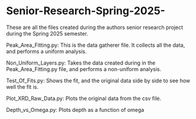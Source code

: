 # Senior-Research-Spring-2025-

These are all the files created during the authors senior research project during the Spring 2025 semester.

Peak_Area_Fitting.py: This is the data gatherer file. It collects all the data, and performs a uniform analysis.

Non_Uniform_Layers.py: Takes the data created during in the Peak_Area_Fitting.py file, and performs a non-uniform analysis.

Test_Of_Fits.py: Shows the fit, and the original data side by side to see how well the fit is.

Plot_XRD_Raw_Data.py: Plots the original data from the csv file.

Depth_vs_Omega.py: Plots depth as a function of omega